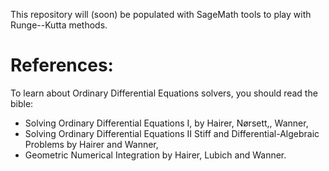 
This repository will (soon) be populated with SageMath tools to play with
Runge--Kutta  methods.


# References: #

To learn about Ordinary Differential Equations solvers, you should read the
bible:

*    Solving Ordinary Differential Equations I, by Hairer, Nørsett,, Wanner,
*    Solving Ordinary Differential Equations II Stiff and Differential-Algebraic
    Problems by Hairer and Wanner,
*    Geometric Numerical Integration by Hairer, Lubich and Wanner.
